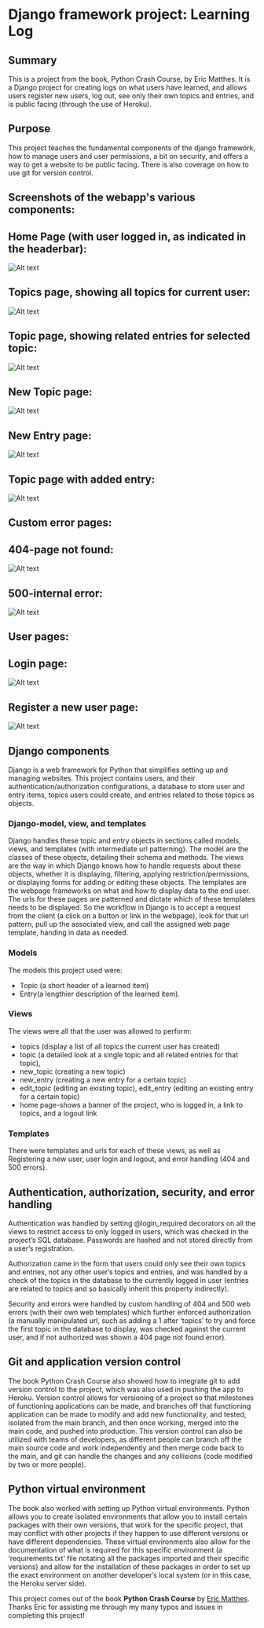 # Django framework project: Learning Log

## Summary
This is a project from the book, Python Crash Course, by Eric Matthes. It is a Django project for creating logs on what users have learned, and allows users register new users, log out, see only their own topics and entries, and is public facing (through the use of Heroku).

## Purpose
This project teaches the fundamental components of the django framework, how to manage users and user permissions, a bit on security, and offers a way to get a website to be public facing.  There is also coverage on how to use git for version control.

## Screenshots of the webapp's various components:

## Home Page (with user logged in, as indicated in the headerbar):
![Alt text](https://github.com/Tanker21/Django_Learning_Log/blob/master/Learning_Log_Screenshots/HomePage.PNG "Home Page")

## Topics page, showing all topics for current user:
![Alt text](https://github.com/Tanker21/Django_Learning_Log/blob/master/Learning_Log_Screenshots/Topics.PNG "Topics Page")

## Topic page, showing related entries for selected topic:
![Alt text](https://github.com/Tanker21/Django_Learning_Log/blob/master/Learning_Log_Screenshots/Topic.PNG "Topic Page")

## New Topic page:
![Alt text](https://github.com/Tanker21/Django_Learning_Log/blob/master/Learning_Log_Screenshots/Topic.PNG "New_Topic Page")

## New Entry page:
![Alt text](https://github.com/Tanker21/Django_Learning_Log/blob/master/Learning_Log_Screenshots/NewEntry.PNG "New_Entry Page")

## Topic page with added entry:
![Alt text](https://github.com/Tanker21/Django_Learning_Log/blob/master/Learning_Log_Screenshots/Topic_with_entry.PNG "Topic_With_Entry Page")

## Custom error pages:

## 404-page not found:
![Alt text](https://github.com/Tanker21/Django_Learning_Log/blob/master/Learning_Log_Screenshots/404_error.PNG "404_error Page")

## 500-internal error:
![Alt text](https://github.com/Tanker21/Django_Learning_Log/blob/master/Learning_Log_Screenshots/500_Error.PNG "500_error Page")

## User pages:

## Login page:
![Alt text](https://github.com/Tanker21/Django_Learning_Log/blob/master/Learning_Log_Screenshots/LogIn.PNG "Login Page")

## Register a new user page:
![Alt text](https://github.com/Tanker21/Django_Learning_Log/blob/master/Learning_Log_Screenshots/Register.PNG "Register Page")

## Django components
Django is a web framework for Python that simplifies setting up and managing websites.  This project contains users, and their authentication/authorization configurations, a database to store user and entry items, topics users could create, and entries related to those topics as objects.  

### Django-model, view, and templates
Django handles these topic and entry objects in sections called models, views, and templates (with intermediate url patterning).  The model are the classes of these objects, detailing their schema and methods.  The views are the way in which Django knows how to handle requests about these objects, whether it is displaying, filtering, applying restriction/permissions, or displaying forms for adding or editing these objects.  The templates are the webpage frameworks on what and how to display data to the end user.  The urls for these pages are patterned and dictate which of these templates needs to be displayed.  So the workflow in Django is to accept a request from the client (a click on a button or link in the webpage), look for that url pattern, pull up the associated view, and call the assigned web page template, handing in data as needed.

### Models
The models this project used were:
- Topic (a short header of a learned item)
- Entry(a lengthier description of the learned item).  

### Views
The views were all that the user was allowed to perform: 
- topics (display a list of all topics the current user has created)
- topic (a detailed look at a single topic and all related entries for that topic),
- new_topic (creating a new topic)
- new_entry (creating a new entry for a certain topic)
- edit_topic (editing an existing topic), edit_entry (editing an existing entry for a certain topic)
- home page-shows a banner of the project, who is logged in, a link to topics, and a logout link

### Templates
There were templates and urls for each of these views, as well as Registering a new user, user login and logout, and error handling (404 and 500 errors).

## Authentication, authorization, security, and error handling
Authentication was handled by setting @login_required decorators on all the views to restrict access to only logged in users, which was checked in the project’s SQL database.  Passwords are hashed and not stored directly from a user’s registration.  

Authorization came in the form that users could only see their own topics and entries, not any other user’s topics and entries, and was handled by a check of the topics in the database to the currently logged in user (entries are related to topics and so basically inherit this property indirectly).

Security and errors were handled by custom handling of 404 and 500 web errors (with their own web templates) which further enforced authorization (a manually manipulated url, such as adding a 1 after ‘topics’ to try and force the first topic in the database to display, was checked against the current user, and if not authorized was shown a 404 page not found error).

## Git and application version control
The book Python Crash Course also showed how to integrate git to add version control to the project, which was also used in pushing the app to Heroku.  Version control allows for versioning of a project so that milestones of functioning applications can be made, and  branches off that functioning application can be made to modify and add new functionality, and tested, isolated from the main branch, and then once working, merged into the main code, and pushed into production.  This version control can also be utilized with teams of developers, as different people can branch off the main source code and work independently and then merge code back to the main, and git can handle the changes and any collisions (code modified by two or more people).  

## Python virtual environment
The book also worked with setting up Python virtual environments.  Python allows you to create isolated environments that allow you to install certain packages with their own versions, that work for the specific project, that may conflict with other projects if they happen to use different versions or have different dependencies.  These virtual environments also allow for the documentation of what is required for this specific environment (a ‘requirements.txt’ file notating all the packages imported and their specific versions) and allow for the installation of these packages in order to set up the exact environment on another developer’s local system (or in this case, the Heroku server side).

This project comes out of the book **Python Crash Course** by [Eric Matthes](https://github.com/ehmatthes).  Thanks Eric for assisting me through my many typos and issues in completing this project!
